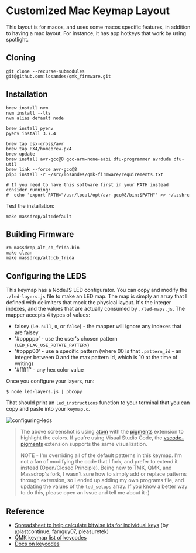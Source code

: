 # Customized Mac Keymap Layout

This layout is for macos, and uses some macos specific features, in addition to having a mac layout. For instance, it has app hotkeys that work by using spotlight.

## Cloning

```Shell
git clone --recurse-submodules git@github.com:losandes/qmk_firmware.git
```

## Installation

```Shell
brew install nvm
nvm install --lts
nvm alias default node

brew install pyenv
pyenv install 3.7.4

brew tap osx-cross/avr
brew tap PX4/homebrew-px4
brew update
brew install avr-gcc@8 gcc-arm-none-eabi dfu-programmer avrdude dfu-util
brew link --force avr-gcc@8
pip3 install -r ~/src/losandes/qmk-firmware/requirements.txt

# If you need to have this software first in your PATH instead consider running:
#  echo 'export PATH="/usr/local/opt/avr-gcc@8/bin:$PATH"' >> ~/.zshrc
```

Test the installation:

```Shell
make massdrop/alt:default
```

## Building Firmware

```Shell
rm massdrop_alt_cb_frida.bin
make clean
make massdrop/alt:cb_frida
```

## Configuring the LEDS
This keymap has a NodeJS LED configurator. You can copy and modify the `./led-layers.js` file to make an LED map. The map is simply an array that I defined with delimiters that mock the physical layout. It's the integer indexes, and the values that are actually consumed by `./led-maps.js`. The mapper accepts 4 types of values:

* falsey (i.e. `null`, `0`, or `false`) - the mapper will ignore any indexes that are falsey
* '#pppppp' - use the user's chosen pattern (`LED_FLAG_USE_ROTATE_PATTERN`)
* '#pppp00' - use a specific pattern (where 00 is that `.pattern_id` - an integer between 0 and the max pattern id, which is 10 at the time of writing)
* '#ffffff' - any hex color value

Once you configure your layers, run:

```Shell
$ node led-layers.js | pbcopy
```

That should print an `led_instructions` function to your terminal that you can copy and paste into your `keymap.c`.

![configuring-leds](https://www.dropbox.com/s/38mlpbwdzf6qybe/led-configurator.png?dl=0&raw=1)

> The above screenshot is using [atom](https://ide.atom.io/) with the [pigments](https://atom.io/packages/pigments) extension to highlight the colors. If you're using Visual Studio Code, the [vscode-pigments](https://marketplace.visualstudio.com/items?itemName=jaspernorth.vscode-pigments) extension supports the same visualization.
>
> NOTE - I'm overriding all of the default patterns in this keymap. I'm not a fan of modifying the code that I fork, and prefer to extend it instead (Open/Closed Principle). Being new to TMK, QMK, and Massdrop's fork, I wasn't sure how to simply add or replace patterns through extension, so I ended up adding my own programs file, and updating the values of the `led_setups` array. If you know a better way to do this, please open an Issue and tell me about it :)

## Reference

* [Spreadsheet to help calculate bitwise ids for individual keys](https://docs.google.com/spreadsheets/d/1bsaMF4qmJNhvqlxmHmaXnhs7gung7_A0EqAyjStg_7U/edit?usp=sharing) (by @lastcontinue, famguy07, pleasuretek)
* [QMK keymap list of keycodes](https://github.com/qmk/qmk_firmware/blob/master/docs/keycodes.md)
* [Docs on keycodes](https://beta.docs.qmk.fm/features/keycodes_basic)
